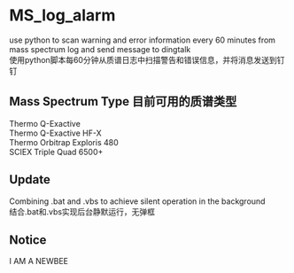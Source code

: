# MS_log_alarm
use python to scan warning and error information every 60 minutes from mass spectrum log and send message to dingtalk  
使用python脚本每60分钟从质谱日志中扫描警告和错误信息，并将消息发送到钉钉
## Mass Spectrum Type 目前可用的质谱类型
Thermo Q-Exactive  
Thermo Q-Exactive HF-X  
Thermo Orbitrap Exploris 480  
SCIEX Triple Quad 6500+
## Update
Combining .bat and .vbs to achieve silent operation in the background  
结合.bat和.vbs实现后台静默运行，无弹框
## Notice
I AM A NEWBEE
